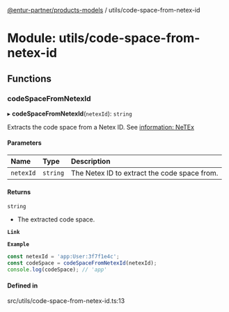 [@entur-partner/products-models](../README.md) / utils/code-space-from-netex-id

# Module: utils/code-space-from-netex-id

## Functions

### codeSpaceFromNetexId

▸ **codeSpaceFromNetexId**(`netexId`): `string`

Extracts the code space from a Netex ID. See [information: NeTEx](https://enturas.atlassian.net/wiki/spaces/PUBLIC/pages/728563782/General+information+NeTEx|General)

#### Parameters

| Name | Type | Description |
| :------ | :------ | :------ |
| `netexId` | `string` | The Netex ID to extract the code space from. |

#### Returns

`string`

- The extracted code space.

**`Link`**

**`Example`**

```ts
const netexId = 'app:User:3f7f1e4c';
const codeSpace = codeSpaceFromNetexId(netexId);
console.log(codeSpace); // 'app'
```

#### Defined in

src/utils/code-space-from-netex-id.ts:13

